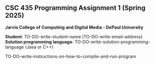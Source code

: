 ## CSC 435 Programming Assignment 1 (Spring 2025)
**Jarvis College of Computing and Digital Media - DePaul University**

**Student**: TO-DO-write-student-name (TO-DO-write-email-address)  
**Solution programming language**: TO-DO-write-solution-programming-language (Java or C++)

TO-DO-write-instructions-on-how-to-compile-and-run-program
